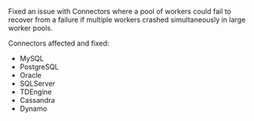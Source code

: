 Fixed an issue with Connectors where a pool of workers could fail to recover from a failure if multiple workers crashed simultaneously in large worker pools.

Connectors affected and fixed:

- MySQL
- PostgreSQL
- Oracle
- SQLServer
- TDEngine
- Cassandra
- Dynamo
